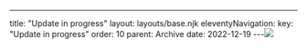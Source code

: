 ---
title: "Update in progress"
layout: layouts/base.njk
eleventyNavigation:
  key: "Update in progress"
  order: 10
  parent: Archive
date: 2022-12-19
---![](https://s3.eu-west-1.amazonaws.com/jessicaakerman.com/10%25adjusted+Jessica+Ackerman+11Dec+2022+Jo+Hounsome+Photography+copy.jpeg)